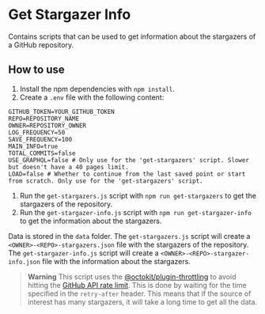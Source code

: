 # Get Stargazer Info

Contains scripts that can be used to get information about the stargazers of a GitHub repository.

## How to use

1.  Install the npm dependencies with `npm install`.
2.  Create a `.env` file with the following content:

```env
GITHUB_TOKEN=YOUR_GITHUB_TOKEN
REPO=REPOSITORY_NAME
OWNER=REPOSITORY_OWNER
LOG_FREQUENCY=50
SAVE_FREQUENCY=100
MAIN_INFO=true
TOTAL_COMMITS=false
USE_GRAPHQL=false # Only use for the 'get-stargazers' script. Slower but doesn't have a 40 pages limit.
LOAD=false # Whether to continue from the last saved point or start from scratch. Only use for the 'get-stargazers' script.
```

1.  Run the `get-stargazers.js` script with `npm run get-stargazers` to get the stargazers of the repository.
2.  Run the `get-stargazer-info.js` script with `npm run get-stargazer-info` to get the information about the stargazers.

Data is stored in the `data` folder. The `get-stargazers.js` script will create a `<OWNER>-<REPO>-stargazers.json` file with the stargazers of the repository. The `get-stargazer-info.js` script will create a `<OWNER>-<REPO>-stargazer-info.json` file with the information about the stargazers.

> **Warning**
> This script uses the [@octokit/plugin-throttling](https://www.npmjs.com/package/@octokit/plugin-throttling) to avoid hitting the [GitHub API rate limit](https://docs.github.com/en/graphql/overview/resource-limitations). This is done by waiting for the time specified in the `retry-after` header. This means that if the source of interest has many stargazers, it will take a long time to get all the data.
